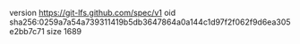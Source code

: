 version https://git-lfs.github.com/spec/v1
oid sha256:0259a7a54a739311419b5db3647864a0a144c1d97f2f062f9d6ea305e2bb7c71
size 1689
